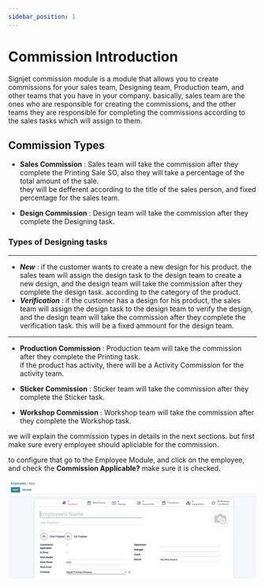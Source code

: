 ```yaml
---
sidebar_position: 1
---
```


# Commission Introduction

Signjet commission module is a module that allows you to create commissions for your sales team, Designing team, Production team, and other teams that you have in your company.
basically, sales team are the ones who are responsible for creating the commissions, and the other teams they are responsible for completing the commissions according to the sales tasks which will assign to them.

## Commission Types

- **Sales Commission** : Sales team will take the commission after they complete the Printing Sale SO, also they will take a percentage of the total amount of the sale.  
  they will be defferent according to the title of the sales person, and fixed percentage for the sales team.

- **Design Commission** : Design team will take the commission after they complete the Designing task.

### Types of Designing tasks

---

- **_New_** : if the customer wants to create a new design for his product. the sales team will assign the design task to the design team to create a new design, and the design team will take the commission after they complete the design task. according to the category of the product.
- **_Verification_** : if the customer has a design for his product, the sales team will assign the design task to the design team to verify the design, and the design team will take the commission after they complete the verification task. this will be a fixed ammount for the design team.

---

- **Production Commission** : Production team will take the commission after they complete the Printing task.  
  if the product has activity, there will be a Activity Commission for the activity team.

- **Sticker Commission** : Sticker team will take the commission after they complete the Sticker task.

- **Workshop Commission** : Workshop team will take the commission after they complete the Workshop task.

we will explain the commission types in details in the next sections. but first make sure every employee should apliciable for the commission.

to configure that go to the Employee Module, and click on the employee, and check the **Commission Applicable?** make sure it is checked.

<!-- <img src={require("static/img/Commission_img/base.png")} width="400"/> -->

![Introduction](../assets/commission_img/employee_configuration.png)
